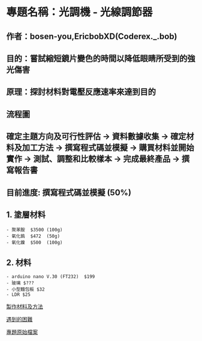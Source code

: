 # 專題名稱：光調機 - 光線調節器
## 作者：bosen-you,EricbobXD(Coderex._.bob)
## 目的：嘗試縮短鏡片變色的時間以降低眼睛所受到的強光傷害
## 原理：探討材料對電壓反應速率來達到目的

## 流程圖
## 確定主題方向及可行性評估 -> 資料數據收集 -> 確定材料及加工方法 -> 撰寫程式碼並模擬 -> 購買材料並開始實作 -> 測試、調整和比較樣本 -> 完成最終產品 -> 撰寫報告書
## 目前進度: 撰寫程式碼並模擬 (50%)

## 1. 塗層材料
    - 聚苯胺  $3500 (100g)
    - 氧化鎢  $472  (50g)
    - 氧化鎳  $500  (100g)
## 2. 材料
    - arduino nano V.30 (FT232)  $199
    - 玻璃 $???
    - 小型麵包板 $32
    - LDR $25

[製作材料及方法](https://github.com/bosen-you/glasses-project/blob/main/crafting_method.md)

[遇到的困難](https://github.com/bosen-you/glasses-project/blob/main/question.md)

[專題原始檔案](https://docs.google.com/document/d/1Bi5reHUkopnPiSacCYxusBpsj2TGtz2r/edit)
